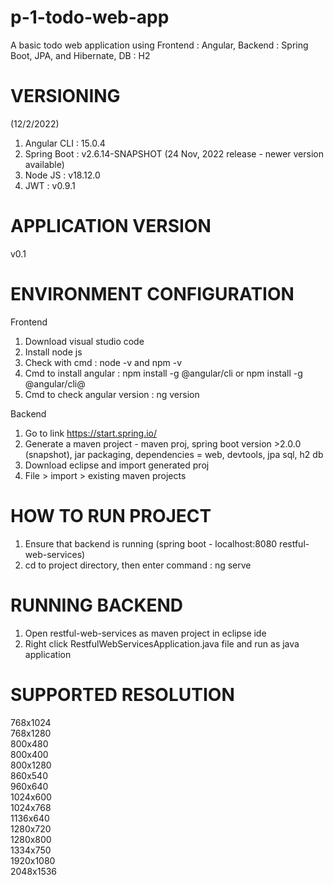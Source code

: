 # p-1-todo-web-app
A basic todo web application using Frontend : Angular, Backend : Spring Boot, JPA, and Hibernate, DB : H2

# VERSIONING 
(12/2/2022) 
1. Angular CLI  : 15.0.4 
2. Spring Boot  : v2.6.14-SNAPSHOT  (24 Nov, 2022 release - newer version available)
3. Node JS      : v18.12.0 
4. JWT 			: v0.9.1

# APPLICATION VERSION
v0.1

# ENVIRONMENT CONFIGURATION 
Frontend
1. Download visual studio code
2. Install node js
3. Check with cmd : node -v and npm -v
4. Cmd to install angular : npm install -g @angular/cli or npm install -g @angular/cli@<version>
5. Cmd to check angular version : ng version

Backend
1. Go to link https://start.spring.io/
2. Generate a maven project - maven proj, spring boot version >2.0.0 (snapshot), jar packaging, dependencies = web, devtools, jpa sql, h2 db
3. Download eclipse and import generated proj 
4. File > import > existing maven projects

# HOW TO RUN PROJECT 
1. Ensure that backend is running (spring boot - localhost:8080 restful-web-services)
2. cd to project directory, then enter command : ng serve
  
# RUNNING BACKEND 
1. Open restful-web-services as maven project in eclipse ide
2. Right click RestfulWebServicesApplication.java file and run as java application

# SUPPORTED RESOLUTION 
768x1024		
768x1280		
800x480		
800x400		
800x1280		
860x540		
960x640		
1024x600		
1024x768		
1136x640		
1280x720		
1280x800		
1334x750		
1920x1080		
2048x1536	

  
